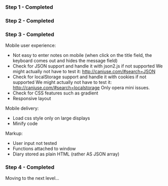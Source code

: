 ### Step 1 - Completed

### Step 2 - Completed

### Step 3 - Completed

Mobile user experience:

- Not easy to enter notes on mobile (when click on the title field, the keyboard comes out and hides the message field)
- Check for JSON support and handle it with json2.js if not supported
We might actually not have to test it: http://caniuse.com/#search=JSON
- Check for localStorage support and handle it with cookies if not supported
We might actually not have to test it: http://caniuse.com/#search=localstorage
Only opera mini issues.
- Check for CSS features such as gradient
- Responsive layout

Mobile delivery:

- Load css style only on large displays
- Minify code

Markup:

- User input not tested
- Functions attached to window
- Diary stored as plain HTML (rather AS JSON array)

### Step 4 - Completed

Moving to the next level...
